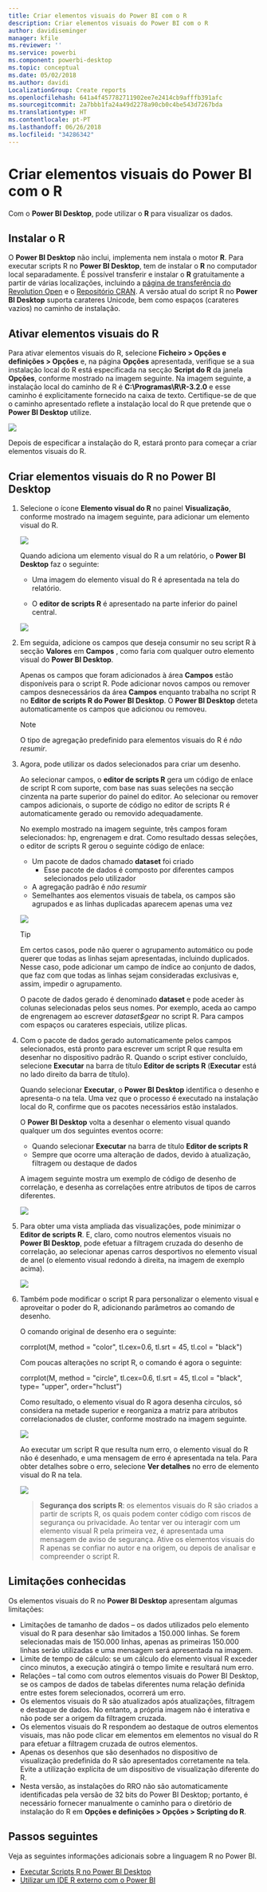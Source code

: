 ```yaml
---
title: Criar elementos visuais do Power BI com o R
description: Criar elementos visuais do Power BI com o R
author: davidiseminger
manager: kfile
ms.reviewer: ''
ms.service: powerbi
ms.component: powerbi-desktop
ms.topic: conceptual
ms.date: 05/02/2018
ms.author: davidi
LocalizationGroup: Create reports
ms.openlocfilehash: 641a4f457782711902ee7e2414cb9afffb391afc
ms.sourcegitcommit: 2a7bbb1fa24a49d2278a90cb0c4be543d7267bda
ms.translationtype: HT
ms.contentlocale: pt-PT
ms.lasthandoff: 06/26/2018
ms.locfileid: "34286342"
---
```

# <a name="create-power-bi-visuals-using-r"></a>Criar elementos visuais do Power BI com o R
Com o **Power BI Desktop**, pode utilizar o **R** para visualizar os dados.

## <a name="install-r"></a>Instalar o R
O **Power BI Desktop** não inclui, implementa nem instala o motor **R**. Para executar scripts R no **Power BI Desktop**, tem de instalar o **R** no computador local separadamente. É possível transferir e instalar o **R** gratuitamente a partir de várias localizações, incluindo a [página de transferência do Revolution Open](https://mran.revolutionanalytics.com/download/) e o [Repositório CRAN](https://cran.r-project.org/bin/windows/base/). A versão atual do script R no **Power BI Desktop** suporta carateres Unicode, bem como espaços (carateres vazios) no caminho de instalação.

## <a name="enable-r-visuals"></a>Ativar elementos visuais do R
Para ativar elementos visuais do R, selecione **Ficheiro > Opções e definições > Opções** e, na página **Opções** apresentada, verifique se a sua instalação local do R está especificada na secção **Script do R** da janela **Opções**, conforme mostrado na imagem seguinte. Na imagem seguinte, a instalação local do caminho de R é **C:\Programas\R\R-3.2.0** e esse caminho é explicitamente fornecido na caixa de texto. Certifique-se de que o caminho apresentado reflete a instalação local do R que pretende que o **Power BI Desktop** utilize.
   
   ![](media/desktop-r-visuals/r-visuals-2.png)

Depois de especificar a instalação do R, estará pronto para começar a criar elementos visuais do R.

## <a name="create-r-visuals-in-power-bi-desktop"></a>Criar elementos visuais do R no Power BI Desktop
1. Selecione o ícone **Elemento visual do R** no painel **Visualização**, conforme mostrado na imagem seguinte, para adicionar um elemento visual do R.
   
   ![](media/desktop-r-visuals/r-visuals-3.png)

   Quando adiciona um elemento visual do R a um relatório, o **Power BI Desktop** faz o seguinte:
   
   - Uma imagem do elemento visual do R é apresentada na tela do relatório.
   
   - O **editor de scripts R** é apresentado na parte inferior do painel central.
   
   ![](media/desktop-r-visuals/r-visuals-4.png)

2. Em seguida, adicione os campos que deseja consumir no seu script R à secção **Valores** em **Campos** , como faria com qualquer outro elemento visual do **Power BI Desktop**. 
    
    Apenas os campos que foram adicionados à área **Campos** estão disponíveis para o script R. Pode adicionar novos campos ou remover campos desnecessários da área **Campos** enquanto trabalha no script R no **Editor de scripts R do Power BI Desktop**. O **Power BI Desktop** deteta automaticamente os campos que adicionou ou removeu.
   
   > [!NOTE]
   > O tipo de agregação predefinido para elementos visuais do R é *não resumir*.
   > 
   > 
   
3. Agora, pode utilizar os dados selecionados para criar um desenho. 

    Ao selecionar campos, o **editor de scripts R** gera um código de enlace de script R com suporte, com base nas suas seleções na secção cinzenta na parte superior do painel do editor. Ao selecionar ou remover campos adicionais, o suporte de código no editor de scripts R é automaticamente gerado ou removido adequadamente.
   
   No exemplo mostrado na imagem seguinte, três campos foram selecionados: hp, engrenagem e drat. Como resultado dessas seleções, o editor de scripts R gerou o seguinte código de enlace:
   
   * Um pacote de dados chamado **dataset** foi criado
     * Esse pacote de dados é composto por diferentes campos selecionados pelo utilizador
   * A agregação padrão é *não resumir*
   * Semelhantes aos elementos visuais de tabela, os campos são agrupados e as linhas duplicadas aparecem apenas uma vez
   
   ![](media/desktop-r-visuals/r-visuals-5.png)
   
   > [!TIP]
   > Em certos casos, pode não querer o agrupamento automático ou pode querer que todas as linhas sejam apresentadas, incluindo duplicados. Nesse caso, pode adicionar um campo de índice ao conjunto de dados, que faz com que todas as linhas sejam consideradas exclusivas e, assim, impedir o agrupamento.
   > 
   > 
   
   O pacote de dados gerado é denominado **dataset** e pode aceder às colunas selecionadas pelos seus nomes. Por exemplo, aceda ao campo de engrenagem ao escrever *dataset$gear* no script R. Para campos com espaços ou carateres especiais, utilize plicas.

4. Com o pacote de dados gerado automaticamente pelos campos selecionados, está pronto para escrever um script R que resulta em desenhar no dispositivo padrão R. Quando o script estiver concluído, selecione **Executar** na barra de título **Editor de scripts R** (**Executar** está no lado direito da barra de título).
   
    Quando selecionar **Executar**, o **Power BI Desktop** identifica o desenho e apresenta-o na tela. Uma vez que o processo é executado na instalação local do R, confirme que os pacotes necessários estão instalados.
   
   O **Power BI Desktop** volta a desenhar o elemento visual quando qualquer um dos seguintes eventos ocorre:
   
   * Quando selecionar **Executar** na barra de título **Editor de scripts R**
   * Sempre que ocorre uma alteração de dados, devido à atualização, filtragem ou destaque de dados

    A imagem seguinte mostra um exemplo de código de desenho de correlação, e desenha as correlações entre atributos de tipos de carros diferentes.

    ![](media/desktop-r-visuals/r-visuals-6.png)

5. Para obter uma vista ampliada das visualizações, pode minimizar o **Editor de scripts R**. E, claro, como noutros elementos visuais no **Power BI Desktop**, pode efetuar a filtragem cruzada do desenho de correlação, ao selecionar apenas carros desportivos no elemento visual de anel (o elemento visual redondo à direita, na imagem de exemplo acima).

    ![](media/desktop-r-visuals/r-visuals-7.png)

6. Também pode modificar o script R para personalizar o elemento visual e aproveitar o poder do R, adicionando parâmetros ao comando de desenho.

    O comando original de desenho era o seguinte:

    corrplot(M, method = "color",  tl.cex=0.6, tl.srt = 45, tl.col = "black")

    Com poucas alterações no script R, o comando é agora o seguinte:

    corrplot(M, method = "circle", tl.cex=0.6, tl.srt = 45, tl.col = "black", type= "upper", order="hclust")

    Como resultado, o elemento visual do R agora desenha círculos, só considera na metade superior e reorganiza a matriz para atributos correlacionados de cluster, conforme mostrado na imagem seguinte.

    ![](media/desktop-r-visuals/r-visuals-8.png)

    Ao executar um script R que resulta num erro, o elemento visual do R não é desenhado, e uma mensagem de erro é apresentada na tela. Para obter detalhes sobre o erro, selecione **Ver detalhes** no erro de elemento visual do R na tela.

    ![](media/desktop-r-visuals/r-visuals-9.png)

    > **Segurança dos scripts R**: os elementos visuais do R são criados a partir de scripts R, os quais podem conter código com riscos de segurança ou privacidade. Ao tentar ver ou interagir com um elemento visual R pela primeira vez, é apresentada uma mensagem de aviso de segurança. Ative os elementos visuais do R apenas se confiar no autor e na origem, ou depois de analisar e compreender o script R.
    > 
    > 

## <a name="known-limitations"></a>Limitações conhecidas
Os elementos visuais do R no **Power BI Desktop** apresentam algumas limitações:

* Limitações de tamanho de dados – os dados utilizados pelo elemento visual do R para desenhar são limitados a 150.000 linhas. Se forem selecionadas mais de 150.000 linhas, apenas as primeiras 150.000 linhas serão utilizadas e uma mensagem será apresentada na imagem.
* Limite de tempo de cálculo: se um cálculo do elemento visual R exceder cinco minutos, a execução atingirá o tempo limite e resultará num erro.
* Relações – tal como com outros elementos visuais do Power BI Desktop, se os campos de dados de tabelas diferentes numa relação definida entre estes forem selecionados, ocorrerá um erro.
* Os elementos visuais do R são atualizados após atualizações, filtragem e destaque de dados. No entanto, a própria imagem não é interativa e não pode ser a origem da filtragem cruzada.
* Os elementos visuais do R respondem ao destaque de outros elementos visuais, mas não pode clicar em elementos em elementos no visual do R para efetuar a filtragem cruzada de outros elementos.
* Apenas os desenhos que são desenhados no dispositivo de visualização predefinida do R são apresentados corretamente na tela. Evite a utilização explícita de um dispositivo de visualização diferente do R.
* Nesta versão, as instalações do RRO não são automaticamente identificadas pela versão de 32 bits do Power BI Desktop; portanto, é necessário fornecer manualmente o caminho para o diretório de instalação do R em **Opções e definições > Opções > Scripting do R**.

## <a name="next-steps"></a>Passos seguintes
Veja as seguintes informações adicionais sobre a linguagem R no Power BI.

* [Executar Scripts R no Power BI Desktop](desktop-r-scripts.md)
* [Utilizar um IDE R externo com o Power BI](desktop-r-ide.md)

